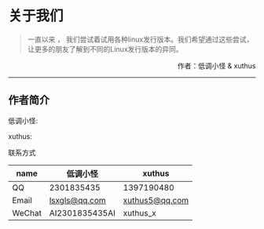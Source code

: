# 关于我们

> 一直以来 ， 我们尝试着试用各种linux发行版本。我们希望通过这些尝试，让更多的朋友了解到不同的Linux发行版本的异同。

<p align="right">作者：低调小怪 & xuthus</p>

---

## 作者简介

低调小怪:

xuthus:

联系方式

| name | 低调小怪 | xuthus |
| --- | --- | --- |
| QQ | 2301835435 | 1397190480 |
| Email | lsxgls@qq.com | xuthus5@qq.com |
| WeChat | AI2301835435AI | xuthus_x |